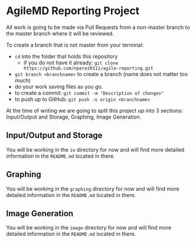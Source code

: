 # AgileMD Reporting Project

All work is going to be made via Pull Requests from a non-master branch to the master branch where it will be reviewed.

To create a branch that is not master from your terminal:

* `cd` into the folder that holds this repository
  * if you do not have it already: `git clone https://github.com/nperez0111/agile-reporting.git`
* `git branch <branchname>` to create a branch (name does not matter too much)
* do your work saving files as you go.
* to create a commit: `git commit -m "Description of changes"`
* to push up to GitHub: `git push -u origin <branchname>`

At the time of writing we are going to split this project up into 3 sections: Input/Output and Storage, Graphing, Image Generation.

## Input/Output and Storage

You will be working in the `io` directory for now and will find more detailed information in the `README.md` located in there.

## Graphing

You will be working in the `graphing` directory for now and will find more detailed information in the `README.md` located in there.

## Image Generation

You will be working in the `image` directory for now and will find more detailed information in the `README.md` located in there.
